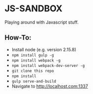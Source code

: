 # JS-SANDBOX
Playing around with Javascript stuff.


## How-To:
* Install node (e.g. version 2.15.8)
* `npm install gulp -g`
* `npm install webpack -g`
* `npm install webpack-dev-server -g`
* `git clone this repo`
* `npm install`
* `gulp serve-and-build`
* Navigate to <http://localhost.com:1337>